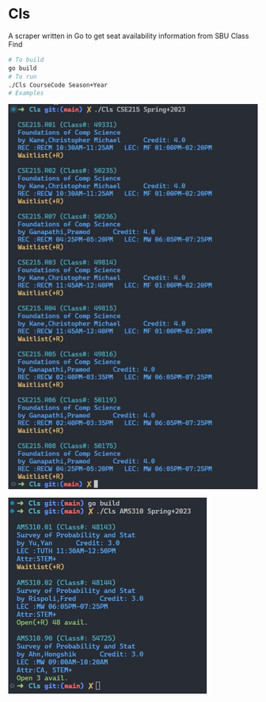 # Cls

A scraper written in Go to get seat availability information from SBU Class Find

```bash
# To build
go build
# To run
./Cls CourseCode Season+Year
# Examples
```

![CSE215 Example](cse215.jpg)

![AMS301 Example](ams301.jpg)
